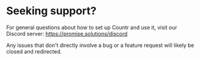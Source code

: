 # Seeking support?

For general questions about how to set up Countr and use it, visit our Discord server: https://promise.solutions/discord

Any issues that don't directly involve a bug or a feature request will likely be closed and redirected.